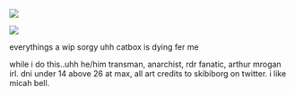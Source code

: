 ![](https://media.discordapp.net/attachments/880975633293934595/1333955301124083806/tumblr_70540691f823252bfd880d35e436fe13_ee4f7694_1280__fliter--dark-blue-sepia__channel--red__mode--normal.png?ex=679ac62f&is=679974af&hm=8aa524a3a38a34b7e7c9c311695f842378bc1fbb830f12dbe4222a6fa554170e&=&format=webp&quality=lossless)

![](https://64.media.tumblr.com/b3fd3b2d2452001403c3bd805c5a58ea/f8cf711f503ecf8f-a6/s1280x1920/a493216adb39e83121c34abe0e767ab352954edb.pnj)

everythings a wip sorgy uhh catbox is dying fer me

while i do this..uhh he/him transman, anarchist,  rdr fanatic, arthur mrogan irl. dni under 14 above 26 at max, all art credits to skibiborg on twitter. i like micah bell.


